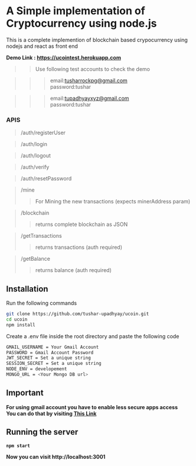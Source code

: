 # A Simple implementation of Cryptocurrency using node.js

This is a complete implemention of blockchain based crypocurrency using nodejs and react as front end

<b>Demo Link : <a href="https://ucointest.herokuapp.com">https://ucointest.herokuapp.com</a></b>

>>Use following test accounts to check the demo

>>>email:tusharrockpg@gmail.com<br>
  password:tushar

>>>email:tupadhyayxyz@gmail.com<br>
password:tushar

### APIS
> /auth/registerUser

> /auth/login

> /auth/logout

> /auth/verify

> /auth/resetPassword

> /mine
>> For Mining the new transactions (expects minerAddress param)

> /blockchain
>> returns complete blockchain as JSON

> /getTransactions 
>> returns transactions (auth required)

> /getBalance
>> returns balance (auth required)
## Installation

Run the following commands
```bash
git clone https://github.com/tushar-upadhyay/ucoin.git
cd ucoin
npm install
```
Create a .env file inside the root directory and paste the following code 
```bash
GMAIL_USERNAME = Your Gmail Account
PASSWORD = Gmail Account Password
JWT_SECRET = Set a unique string 
SESSION_SECRET = Set a unique string 
NODE_ENV = developement
MONGO_URL = <Your Mongo DB url>
```
## Important
<b>For using gmail account you have to enable less secure apps access <br> You can do that by visiting <a href="https://myaccount.google.com/u/1/lesssecureapps?pageId=none">This Link</a>

## Running the server

```bash
npm start
```
Now you can visit http://localhost:3001
